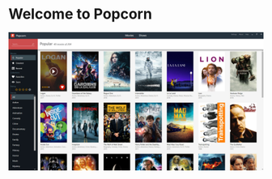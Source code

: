 ﻿# Welcome to Popcorn
![Home](https://raw.githubusercontent.com/bbougot/Popcorn/master/Screenshots/Screen1.jpg)